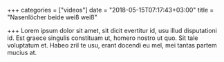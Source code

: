 +++
categories = ["videos"]
date = "2018-05-15T07:17:43+03:00"
title = "Nasenlöcher beide weiß weiß"

+++
Lorem ipsum dolor sit amet, sit dicit evertitur id, usu illud disputationi id. Est graece singulis constituam ut, homero nostro ut quo. Sit tale voluptatum et. Habeo zril te usu, erant docendi eu mel, mei tantas partem mucius at.
